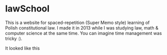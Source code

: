 lawSchool
=========


This is a website for spaced-repetition (Super Memo style) learning of Polish constitutional law.
I made it in 2013 while I was studying law, math & computer science at the same time. 
You can imagine time management was tricky :).

It looked like this


